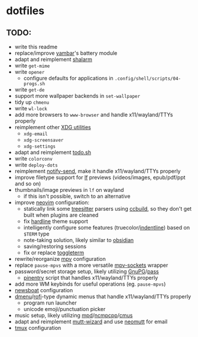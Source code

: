 # dotfiles

## TODO:
- write this readme
- replace/improve [yambar](https://codeberg.org/dnkl/yambar)'s battery module
- adapt and reimplement [shalarm](https://github.com/jahendrie/shalarm)
- write `get-mime`
- write `opener`
  - configure defaults for applications in `.config/shell/scripts/04-progs.sh`
- write `get-de`
- support more wallpaper backends in `set-wallpaper`
- tidy up `chmenu`
- write `wl-lock`
- add more browsers to `www-browser` and handle x11/wayland/TTYs properly
- reimplement other [XDG utilities](https://www.freedesktop.org/wiki/Software/xdg-utils/)
  - `xdg-email`
  - `xdg-screensaver`
  - `xdg-settings`
- adapt and reimplement [todo.sh](https://github.com/todotxt/todo.txt-cli/blob/master/todo.sh)
- write `colorconv`
- write `deploy-dots`
- reimplement [notify-send](https://www.man.page/1/notify-send), make it handle x11/wayland/TTYs properly
- improve filetype support for [lf](https://github.com/gokcehan/lf) previews (videos/images, epub/pdf/ppt and so on)
- thumbnails/image previews in `lf` on wayland
  - if this isn't possible, switch to an alternative
- improve [neovim](https://neovim.io) configuration:
  - statically link some [treesitter](https://tree-sitter.github.io/tree-sitter) parsers using [ccbuild](https://github.com/antares-linux/ccbuild), so they don't get built when plugins are cleaned
  - fix [hardline](https://github.com/ojroques/nvim-hardline) theme support
  - intelligently configure some features (truecolor/[indentline](https://github.com/lukas-reineke/indent-blankline.nvim)) based on `$TERM` type
  - note-taking solution, likely similar to [obsidian](https://github.com/epwalsh/obsidian.nvim)
  - saving/restoring sessions
  - fix or replace [toggleterm](https://github.com/akinsho/toggleterm.nvim)
- rewrite/reorganize [mpv](https://github.com/mpv-player/mpv) configuration
- replace `pause-mpvs` with a more versatile [mpv-sockets](https://github.com/wis/mpvSockets) wrapper
- password/secret storage setup, likely utilizing [GnuPG](https://gnupg.org)/[pass](https://www.passwordstore.org)
  - [pinentry](https://www.gnupg.org/related_software/pinentry) script that handles x11/wayland/TTYs properly
- add more WM keybinds for useful operations (eg. `pause-mpvs`)
- [newsboat](https://newsboat.org) configuration
- [dmenu](https://tools.suckless.org/dmenu)/[rofi](https://github.com/davatorium/rofi)-type dynamic menus that handle x11/wayland/TTYs properly
  - program run launcher
  - unicode emoji/punctuation picker
- music setup, likely utilizing [mpd](https://www.musicpd.org)/[ncmpcpp](https://github.com/ncmpcpp/ncmpcpp)/[cmus](https://cmus.github.io)
- adapt and reimplement [mutt-wizard](https://muttwizard.com) and use [neomutt](https://neomutt.org) for email
- [tmux](https://github.com/tmux/tmux) configuration
